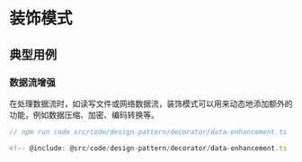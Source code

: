 # 装饰模式

## 典型用例

### 数据流增强

在处理数据流时，如读写文件或网络数据流，装饰模式可以用来动态地添加额外的功能，例如数据压缩、加密、编码转换等。

```ts
// npm run code src/code/design-pattern/decorator/data-enhancement.ts

<!-- @include: @src/code/design-pattern/decorator/data-enhancement.ts -->
```